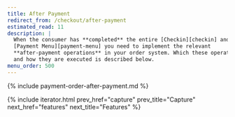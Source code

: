 ```yaml
---
title: After Payment
redirect_from: /checkout/after-payment
estimated_read: 11
description: |
  When the consumer has **completed** the entire [Checkin][checkin] and
  [Payment Menu][payment-menu] you need to implement the relevant
  **after-payment operations** in your order system. Which these operations are
  and how they are executed is described below.
menu_order: 500
---
```


{% include payment-order-after-payment.md %}

{% include iterator.html prev_href="capture"
                         prev_title="Capture"
                         next_href="features"
                         next_title="Features" %}

[checkin]: /checkout/2.0/checkin/
[payment-menu]: /checkout/2.0/payment-menu/